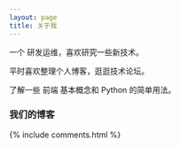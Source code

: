 ```yaml
---
layout: page
title: 关于我 
---
```


一个 研发运维，喜欢研究一些新技术。
<p>
平时喜欢整理个人博客，逛逛技术论坛。
<p>
了解一些 前端 基本概念和 Python 的简单用法。

<p>

<h3> 我们的博客 </h3>  

{% include comments.html %}



